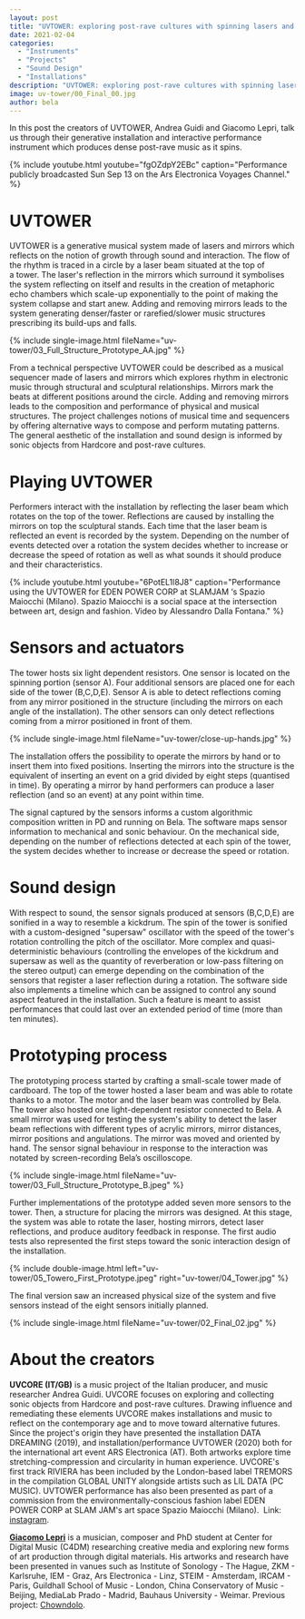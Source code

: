 ```yaml
---
layout: post
title: "UVTOWER: exploring post-rave cultures with spinning lasers and mirrors"
date: 2021-02-04
categories:
  - "Instruments"
  - "Projects"
  - "Sound Design"
  - "Installations"
description: "UVTOWER: exploring post-rave cultures with spinning lasers and mirrors"
image: uv-tower/00_Final_00.jpg
author: bela
---
```


In this post the creators of UVTOWER, Andrea Guidi and Giacomo Lepri, talk us through their generative installation and interactive performance instrument which produces dense post-rave music as it spins.

{% include youtube.html youtube="fgOZdpY2EBc" caption="Performance publicly broadcasted Sun Sep 13 on the Ars Electronica Voyages Channel." %}


# UVTOWER

UVTOWER is a generative musical system made of lasers and mirrors which reflects on the notion of growth through sound and interaction. The flow of the rhythm is traced in a circle by a laser beam situated at the top of a tower. The laser's reflection in the mirrors which surround it symbolises the system reflecting on itself and results in the creation of metaphoric echo chambers which scale-up exponentially to the point of making the system collapse and start anew. Adding and removing mirrors leads to the system generating denser/faster or rarefied/slower music structures prescribing its build-ups and falls.

{% include single-image.html fileName="uv-tower/03_Full_Structure_Prototype_AA.jpg" %}

From a technical perspective UVTOWER could be described as a musical sequencer made of lasers and mirrors which explores rhythm in electronic music through structural and sculptural relationships. Mirrors mark the beats at different positions around the circle. Adding and removing mirrors leads to the composition and performance of physical and musical structures. The project challenges notions of musical time and sequencers by offering alternative ways to compose and perform mutating patterns. The general aesthetic of the installation and sound design is informed by sonic objects from Hardcore and post-rave cultures.

# Playing UVTOWER

Performers interact with the installation by reflecting the laser beam which rotates on the top of the tower. Reflections are caused by installing the mirrors on top the sculptural stands. Each time that the laser beam is reflected an event is recorded by the system. Depending on the number of events detected over a rotation the system decides whether to increase or decrease the speed of rotation as well as what sounds it should produce and their characteristics.

{% include youtube.html youtube="6PotEL1l8J8" caption="Performance using the UVTOWER for EDEN POWER CORP at SLAMJAM ‘s  Spazio Maiocchi (Milano). Spazio Maiocchi is a social space at the intersection between art, design and fashion. Video by Alessandro Dalla Fontana." %}


# Sensors and actuators

The tower hosts six light dependent resistors. One sensor is located on the spinning portion (sensor A). Four additional sensors are placed one for each side of the tower (B,C,D,E). Sensor A is able to detect reflections coming from any mirror positioned in the structure (including the mirrors on each angle of the installation). The other sensors can only detect reflections coming from a mirror positioned in front of them.

{% include single-image.html fileName="uv-tower/close-up-hands.jpg" %}

The installation offers the possibility to operate the mirrors by hand or to insert them into fixed positions. Inserting the mirrors into the structure is the equivalent of inserting an event on a grid divided by eight steps (quantised in time). By operating a mirror by hand performers can produce a laser reflection (and so an event) at any point within time.

The signal captured by the sensors informs a custom algorithmic composition written in PD and running on Bela. The software maps sensor information to mechanical and sonic behaviour. On the mechanical side, depending on the number of reflections detected at each spin of the tower, the system decides whether to increase or decrease the speed or rotation.

# Sound design

With respect to sound, the sensor signals produced at sensors (B,C,D,E) are sonified in a way to resemble a kickdrum. The spin of the tower is sonified with a custom-designed "supersaw" oscillator with the speed of the tower's rotation controlling the pitch of the oscillator. More complex and quasi-deterministic behaviours (controlling the envelopes of the kickdrum and supersaw as well as the quantity of reverberation or low-pass filtering on the stereo output) can emerge depending on the combination of the sensors that register a laser reflection during a rotation. The software side also implements a timeline which can be assigned to control any sound aspect featured in the installation. Such a feature is meant to assist performances that could last over an extended period of time (more than ten minutes).

# Prototyping process

The prototyping process started by crafting a small-scale tower made of cardboard. The top of the tower hosted a laser beam and was able to rotate thanks to a motor. The motor and the laser beam was controlled by Bela. The tower also hosted one light-dependent resistor connected to Bela. A small mirror was used for testing the system's ability to detect the laser beam reflections with different types of acrylic mirrors, mirror distances, mirror positions and angulations. The mirror was moved and oriented by hand. The sensor signal behaviour in response to the interaction was notated by screen-recording Bela’s oscilloscope.

{% include single-image.html fileName="uv-tower/03_Full_Structure_Prototype_B.jpeg" %}

Further implementations of the prototype added seven more sensors to the tower. Then, a structure for placing the mirrors was designed. At this stage, the system was able to rotate the laser, hosting mirrors, detect laser reflections, and produce auditory feedback in response. The first audio tests also represented the first steps toward the sonic interaction design of the installation.

{% include double-image.html left="uv-tower/05_Towero_First_Prototype.jpeg" right="uv-tower/04_Tower.jpg" %}

The final version saw an increased physical size of the system and five sensors instead of the eight sensors initially planned.

{% include single-image.html fileName="uv-tower/02_Final_02.jpg" %}

# About the creators

**UVCORE (IT/GB)** is a music project of the Italian producer, and music researcher Andrea Guidi. UVCORE focuses on exploring and collecting sonic objects from Hardcore and post-rave cultures. Drawing influence and remediating these elements UVCORE makes installations and music to reflect on the contemporary age and to move toward alternative futures. Since the project's origin they have presented the installation DATA DREAMING (2019), and installation/performance UVTOWER (2020) both for the international art event ARS Electronica (AT). Both artworks explore time stretching-compression and circularity in human experience. UVCORE's first track RIVIERA has been included by the London-based label TREMORS in the compilation GLOBAL UNITY alongside artists such as LIL DATA (PC MUSIC). UVTOWER performance has also been presented as part of a commission from the environmentally-conscious fashion label EDEN POWER CORP at SLAM JAM's art space Spazio Maiocchi (Milano). 
Link: [instagram](https://www.instagram.com/uvcore_/).

**[Giacomo Lepri](http://www.giacomolepri.com/)** is a musician, composer and PhD student at Center for Digital Music (C4DM) researching creative media and exploring new forms of art production through digital materials. His artworks and research have been presented in vanues such as Institute of Sonology - The Hague, ZKM - Karlsruhe, IEM - Graz, Ars Electronica - Linz, STEIM - Amsterdam, IRCAM - Paris, Guildhall School of Music - London, China Conservatory of Music - Beijing, MediaLab Prado - Madrid, Bauhaus University - Weimar. Previous project: [Chowndolo](https://blog.bela.io/2019/06/26/chowndolo-milo-lepri/).
